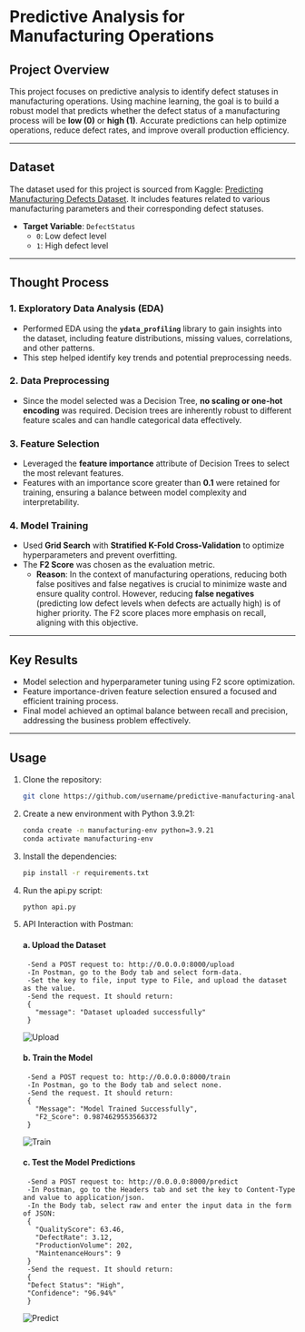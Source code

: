 # Predictive Analysis for Manufacturing Operations

## Project Overview

This project focuses on predictive analysis to identify defect statuses in manufacturing operations. Using machine learning, the goal is to build a robust model that predicts whether the defect status of a manufacturing process will be **low (0)** or **high (1)**. Accurate predictions can help optimize operations, reduce defect rates, and improve overall production efficiency.

---

## Dataset

The dataset used for this project is sourced from Kaggle: [Predicting Manufacturing Defects Dataset](https://www.kaggle.com/datasets/rabieelkharoua/predicting-manufacturing-defects-dataset). It includes features related to various manufacturing parameters and their corresponding defect statuses.

- **Target Variable**: `DefectStatus`  
  - `0`: Low defect level  
  - `1`: High defect level  

---

## Thought Process

### 1. **Exploratory Data Analysis (EDA)**  
   - Performed EDA using the **`ydata_profiling`** library to gain insights into the dataset, including feature distributions, missing values, correlations, and other patterns.  
   - This step helped identify key trends and potential preprocessing needs.

### 2. **Data Preprocessing**  
   - Since the model selected was a Decision Tree, **no scaling or one-hot encoding** was required. Decision trees are inherently robust to different feature scales and can handle categorical data effectively.  

### 3. **Feature Selection**  
   - Leveraged the **feature importance** attribute of Decision Trees to select the most relevant features.  
   - Features with an importance score greater than **0.1** were retained for training, ensuring a balance between model complexity and interpretability.

### 4. **Model Training**  
   - Used **Grid Search** with **Stratified K-Fold Cross-Validation** to optimize hyperparameters and prevent overfitting.  
   - The **F2 Score** was chosen as the evaluation metric.  
     - **Reason**: In the context of manufacturing operations, reducing both false positives and false negatives is crucial to minimize waste and ensure quality control. However, reducing **false negatives** (predicting low defect levels when defects are actually high) is of higher priority. The F2 score places more emphasis on recall, aligning with this objective.

---

## Key Results

- Model selection and hyperparameter tuning using F2 score optimization.  
- Feature importance-driven feature selection ensured a focused and efficient training process.  
- Final model achieved an optimal balance between recall and precision, addressing the business problem effectively.

---

## Usage

1. Clone the repository:  
   ```bash
   git clone https://github.com/username/predictive-manufacturing-analysis.git

2. Create a new environment with Python 3.9.21:
   ```bash
   conda create -n manufacturing-env python=3.9.21
   conda activate manufacturing-env

3. Install the dependencies:
   ```bash
   pip install -r requirements.txt

4. Run the api.py script:
   ```bash
   python api.py

5. API Interaction with Postman:
   
      #### a. **Upload the Dataset**
      
        -Send a POST request to: http://0.0.0.0:8000/upload
        -In Postman, go to the Body tab and select form-data.
        -Set the key to file, input type to File, and upload the dataset as the value.
        -Send the request. It should return:
        {
          "message": "Dataset uploaded successfully"
        }
     ![Upload](upload.png)
    
      #### b. **Train the Model**
      
        -Send a POST request to: http://0.0.0.0:8000/train
        -In Postman, go to the Body tab and select none.
        -Send the request. It should return:
        {
          "Message": "Model Trained Successfully",
          "F2_Score": 0.9874629553566372
        }
     ![Train](train.png)
    
      #### c. **Test the Model Predictions**
      
        -Send a POST request to: http://0.0.0.0:8000/predict
        -In Postman, go to the Headers tab and set the key to Content-Type and value to application/json.
        -In the Body tab, select raw and enter the input data in the form of JSON:
        {
          "QualityScore": 63.46,
          "DefectRate": 3.12,
          "ProductionVolume": 202,
          "MaintenanceHours": 9
        }
        -Send the request. It should return:
        {
        "Defect Status": "High",
        "Confidence": "96.94%"
        }
     ![Predict](predict.png)




  


